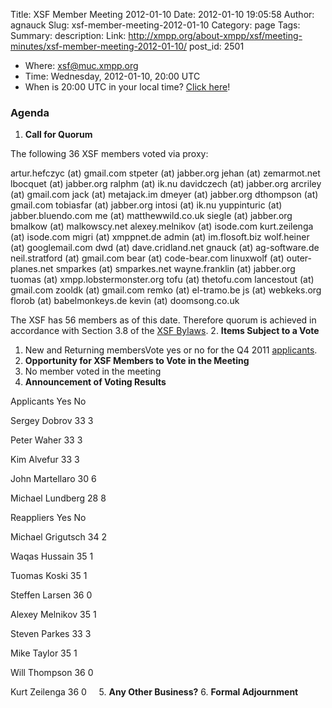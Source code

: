 Title: XSF Member Meeting 2012-01-10
Date: 2012-01-10 19:05:58
Author: agnauck
Slug: xsf-member-meeting-2012-01-10
Category: page
Tags: 
Summary: description:
Link: http://xmpp.org/about-xmpp/xsf/meeting-minutes/xsf-member-meeting-2012-01-10/
post_id: 2501


* Where: [xsf@muc.xmpp.org ](xmpp:xsf@muc.xmpp.org?join)
* Time: Wednesday, 2012-01-10, 20:00 UTC
* When is 20:00 UTC in your local time? [Click here](http://www.worldtimeserver.com/)!

### Agenda

1. **Call for Quorum**

The following 36 XSF members voted via
proxy:

artur.hefczyc (at) gmail.com
stpeter (at) jabber.org
jehan (at) zemarmot.net
lbocquet (at) jabber.org
ralphm (at) ik.nu
davidczech (at) jabber.org
arcriley (at) gmail.com
jack (at) metajack.im
dmeyer (at) jabber.org
dthompson (at) gmail.com
tobiasfar (at) jabber.org
intosi (at) ik.nu
yuppinturic (at) jabber.bluendo.com
me (at) matthewwild.co.uk
siegle (at) jabber.org
bmalkow (at) malkowscy.net
alexey.melnikov (at) isode.com
kurt.zeilenga (at) isode.com
migri (at) xmppnet.de
admin (at) im.flosoft.biz
wolf.heiner (at) googlemail.com
dwd (at) dave.cridland.net
gnauck (at) ag-software.de
neil.stratford (at) gmail.com
bear (at) code-bear.com
linuxwolf (at) outer-planes.net
smparkes (at) smparkes.net
wayne.franklin (at) jabber.org
tuomas (at) xmpp.lobstermonster.org
tofu (at) thetofu.com
lancestout (at) gmail.com
zooldk (at) gmail.com
remko (at) el-tramo.be
js (at) webkeks.org
florob (at) babelmonkeys.de
kevin (at) doomsong.co.uk

The XSF has 56 members as of this date. Therefore quorum is achieved in accordance with Section 3.8 of the [XSF Bylaws](/about-xmpp/xsf/xsf-bylaws/).
2. **Items Subject to a Vote**
1. New and Returning membersVote yes or no for the Q4 2011 [applicants](http://wiki.xmpp.org/web/Membership_Applications_Q4_2011).
3. **Opportunity for XSF Members to Vote in the Meeting**
1. No member voted in the meeting
4. **Announcement of Voting Results**

Applicants Yes No

Sergey Dobrov
33
3

Peter Waher
33
3

Kim Alvefur
33
3

John Martellaro
30
6

Michael Lundberg
28
8
 

Reappliers Yes No

Michael Grigutsch
34
2

Waqas Hussain
35
1

Tuomas Koski
35
1

Steffen Larsen
36
0

Alexey Melnikov
35
1

Steven Parkes
33
3

Mike Taylor
35
1

Will Thompson
36
0

Kurt Zeilenga
36
0
   
5. **Any Other Business?**
6. **Formal Adjournment**
